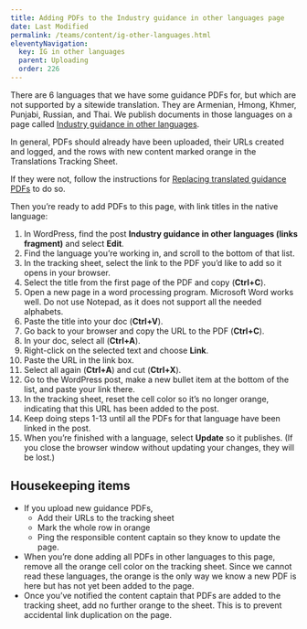 ```yaml
---
title: Adding PDFs to the Industry guidance in other languages page
date: Last Modified 
permalink: /teams/content/ig-other-languages.html
eleventyNavigation:
  key: IG in other languages
  parent: Uploading
  order: 226
---
```


There are 6 languages that we have some guidance PDFs for, but which are not supported by a sitewide translation. They are Armenian, Hmong, Khmer, Punjabi, Russian, and Thai. We publish documents in those languages on a page called [Industry guidance in other languages](https://covid19.ca.gov/guidance-languages/). 

In general, PDFs should already have been uploaded, their URLs created and logged, and the rows with new content marked orange in the Translations Tracking Sheet. 

If they were not, follow the instructions for [Replacing translated guidance PDFs](https://cagov.github.io/covid19.ca.gov-site-eng-playbook/teams/content/replace-translated-pdf.html) to do so.

Then you’re ready to add PDFs to this page, with link titles in the native language:

1. In WordPress, find the post **Industry guidance in other languages (links fragment)** and select **Edit**.
2. Find the language you’re working in, and scroll to the bottom of that list.
3. In the tracking sheet, select the link to the PDF you’d like to add so it opens in your browser.
4. Select the title from the first page of the PDF and copy (**Ctrl+C**).
5. Open a new page in a word processing program. Microsoft Word works well. Do not use Notepad, as it does not support all the needed alphabets.
6. Paste the title into your doc (**Ctrl+V**).
7. Go back to your browser and copy the URL to the PDF (**Ctrl+C**).
8. In your doc, select all (**Ctrl+A**).
9. Right-click on the selected text and choose **Link**.
10. Paste the URL in the link box.
11. Select all again (**Ctrl+A**) and cut (**Ctrl+X**).
12. Go to the WordPress post, make a new bullet item at the bottom of the list, and paste your link there.
13. In the tracking sheet, reset the cell color so it’s no longer orange, indicating that this URL has been added to the post.
14. Keep doing steps 1-13 until all the PDFs for that language have been linked in the post.
15. When you’re finished with a language, select **Update** so it publishes. (If you close the browser window without updating your changes, they will be lost.)

## Housekeeping items

* If you upload new guidance PDFs, 
  * Add their URLs to the tracking sheet
  * Mark the whole row in orange 
  * Ping the responsible content captain so they know to update the page.
* When you’re done adding all PDFs in other languages to this page, remove all the orange cell color on the tracking sheet. Since we cannot read these languages, the orange is the only way we know a new PDF is here but has not yet been added to the page.
* Once you’ve notified the content captain that PDFs are added to the tracking sheet, add no further orange to the sheet. This is to prevent accidental link duplication on the page.
